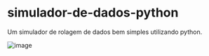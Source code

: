 # simulador-de-dados-python

Um simulador de rolagem de dados bem simples utilizando python.

![image](https://user-images.githubusercontent.com/51998057/149689692-e9cf9f7a-fda8-475a-9ada-228e64c7f8be.png)

